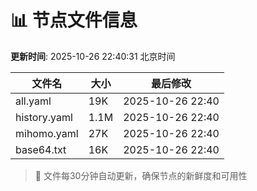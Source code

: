 # 📊 节点文件信息

**更新时间**: 2025-10-26 22:40:31 北京时间

| 文件名 | 大小 | 最后修改 |
|--------|------|----------|
| all.yaml | 19K | 2025-10-26 22:40 |
| history.yaml | 1.1M | 2025-10-26 22:40 |
| mihomo.yaml | 27K | 2025-10-26 22:40 |
| base64.txt | 16K | 2025-10-26 22:40 |

> 🔄 文件每30分钟自动更新，确保节点的新鲜度和可用性
